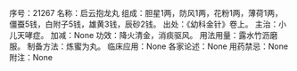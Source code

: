 序号：21267
名称：启云抱龙丸
组成：胆星1两，防风1两，花粉1两，薄荷1两，僵蚕5钱，白附子5钱，雄黄3钱，辰砂2钱。
出处：《幼科金针》卷上。
主治：小儿天哮症。
加减：None
功效：降火清金，消痰驱风。
用法用量：露水竹沥磨服。
制备方法：炼蜜为丸。
临床应用：None
各家论述：None
用药禁忌：None
附注：None

